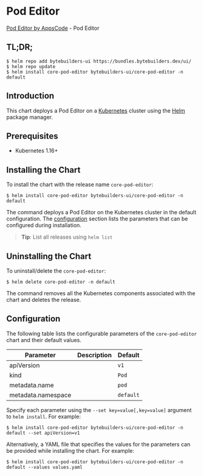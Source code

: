 # Pod Editor

[Pod Editor by AppsCode](https://byte.builders) - Pod Editor

## TL;DR;

```console
$ helm repo add bytebuilders-ui https://bundles.bytebuilders.dev/ui/
$ helm repo update
$ helm install core-pod-editor bytebuilders-ui/core-pod-editor -n default
```

## Introduction

This chart deploys a Pod Editor on a [Kubernetes](http://kubernetes.io) cluster using the [Helm](https://helm.sh) package manager.

## Prerequisites

- Kubernetes 1.16+

## Installing the Chart

To install the chart with the release name `core-pod-editor`:

```console
$ helm install core-pod-editor bytebuilders-ui/core-pod-editor -n default
```

The command deploys a Pod Editor on the Kubernetes cluster in the default configuration. The [configuration](#configuration) section lists the parameters that can be configured during installation.

> **Tip**: List all releases using `helm list`

## Uninstalling the Chart

To uninstall/delete the `core-pod-editor`:

```console
$ helm delete core-pod-editor -n default
```

The command removes all the Kubernetes components associated with the chart and deletes the release.

## Configuration

The following table lists the configurable parameters of the `core-pod-editor` chart and their default values.

|     Parameter      | Description |  Default  |
|--------------------|-------------|-----------|
| apiVersion         |             | `v1`      |
| kind               |             | `Pod`     |
| metadata.name      |             | `pod`     |
| metadata.namespace |             | `default` |


Specify each parameter using the `--set key=value[,key=value]` argument to `helm install`. For example:

```console
$ helm install core-pod-editor bytebuilders-ui/core-pod-editor -n default --set apiVersion=v1
```

Alternatively, a YAML file that specifies the values for the parameters can be provided while
installing the chart. For example:

```console
$ helm install core-pod-editor bytebuilders-ui/core-pod-editor -n default --values values.yaml
```
